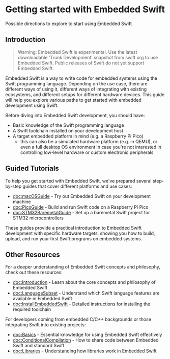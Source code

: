 # Getting started with Embedded Swift

Possible directions to explore to start using Embedded Swift

## Introduction

> Warning: Embedded Swift is experimental. Use the latest downloadable 'Trunk Development' snapshot from swift.org to use Embedded Swift. Public releases of Swift do not yet support Embedded Swift.

Embedded Swift is a way to write code for embedded systems using the Swift programming language. Depending on the use case, there are different ways of using it, different ways of integrating with existing ecosystems, and different setups for different hardware devices. This guide will help you explore various paths to get started with embedded development using Swift.

Before diving into Embedded Swift development, you should have:

- Basic knowledge of the Swift programming language
- A Swift toolchain installed on your development host
- A target embedded platform in mind (e.g. a Raspberry Pi Pico)
  - this can also be a simulated hardware platform (e.g. in QEMU), or even a full desktop OS environment in case you're not interested in controlling low-level hardware or custom electronic peripherals

## Guided Tutorials

To help you get started with Embedded Swift, we've prepared several step-by-step guides that cover different platforms and use cases:

- <doc:macOSGuide> - Try out Embedded Swift on your development machine
- <doc:PicoGuide> - Build and run Swift code on a Raspberry Pi Pico
- <doc:STM32BaremetalGuide> - Set up a baremetal Swift project for STM32 microcontrollers

These guides provide a practical introduction to Embedded Swift development with specific hardware targets, showing you how to build, upload, and run your first Swift programs on embedded systems.

## Other Resources

For a deeper understanding of Embedded Swift concepts and philosophy, check out these resources:

- <doc:Introduction> - Learn about the core concepts and philosophy of Embedded Swift
- <doc:LanguageSubset> - Understand which Swift language features are available in Embedded Swift
- <doc:InstallEmbeddedSwift> - Detailed instructions for installing the required toolchain

For developers coming from embedded C/C++ backgrounds or those integrating Swift into existing projects:

- <doc:Basics> - Essential knowledge for using Embedded Swift effectively
- <doc:ConditionalCompilation> - How to share code between Embedded Swift and standard Swift
- <doc:Libraries> - Understanding how libraries work in Embedded Swift

